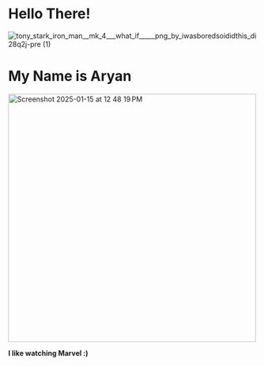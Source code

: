 #                                           Hello There!

![tony_stark_iron_man__mk_4___what_if_____png_by_iwasboredsoididthis_di28q2j-pre (1)](https://github.com/user-attachments/assets/280c8f17-f2e2-480b-a113-baa03153edec)

# My Name is Aryan


<img width="501" alt="Screenshot 2025-01-15 at 12 48 19 PM" src="https://github.com/user-attachments/assets/b8307ea7-93ba-4d4c-9cd0-662bb0dd8412" />



 **I like watching Marvel :)**


